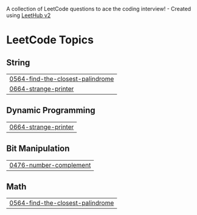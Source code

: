 A collection of LeetCode questions to ace the coding interview! - Created using [LeetHub v2](https://github.com/arunbhardwaj/LeetHub-2.0)
<!---LeetCode Topics Start-->
# LeetCode Topics
## String
|  |
| ------- |
| [0564-find-the-closest-palindrome](https://github.com/swarajghalme/LeetCode-DSA/tree/master/0564-find-the-closest-palindrome) |
| [0664-strange-printer](https://github.com/swarajghalme/LeetCode-DSA/tree/master/0664-strange-printer) |
## Dynamic Programming
|  |
| ------- |
| [0664-strange-printer](https://github.com/swarajghalme/LeetCode-DSA/tree/master/0664-strange-printer) |
## Bit Manipulation
|  |
| ------- |
| [0476-number-complement](https://github.com/swarajghalme/LeetCode-DSA/tree/master/0476-number-complement) |
## Math
|  |
| ------- |
| [0564-find-the-closest-palindrome](https://github.com/swarajghalme/LeetCode-DSA/tree/master/0564-find-the-closest-palindrome) |
<!---LeetCode Topics End-->